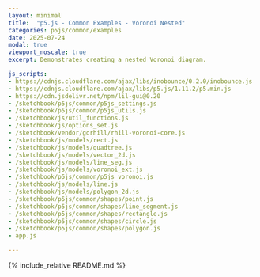 ```yaml
---
layout: minimal
title:  "p5.js - Common Examples - Voronoi Nested"
categories: p5js/common/examples
date: 2025-07-24
modal: true
viewport_noscale: true
excerpt: Demonstrates creating a nested Voronoi diagram.

js_scripts:
- https://cdnjs.cloudflare.com/ajax/libs/inobounce/0.2.0/inobounce.js
- https://cdnjs.cloudflare.com/ajax/libs/p5.js/1.11.2/p5.min.js
- https://cdn.jsdelivr.net/npm/lil-gui@0.20
- /sketchbook/p5js/common/p5js_settings.js
- /sketchbook/p5js/common/p5js_utils.js
- /sketchbook/js/util_functions.js
- /sketchbook/js/options_set.js
- /sketchbook/vendor/gorhill/rhill-voronoi-core.js
- /sketchbook/js/models/rect.js
- /sketchbook/js/models/quadtree.js
- /sketchbook/js/models/vector_2d.js
- /sketchbook/js/models/line_seg.js
- /sketchbook/js/models/voronoi_ext.js
- /sketchbook/p5js/common/p5js_voronoi.js
- /sketchbook/js/models/line.js
- /sketchbook/js/models/polygon_2d.js
- /sketchbook/p5js/common/shapes/point.js
- /sketchbook/p5js/common/shapes/line_segment.js
- /sketchbook/p5js/common/shapes/rectangle.js
- /sketchbook/p5js/common/shapes/circle.js
- /sketchbook/p5js/common/shapes/polygon.js
- app.js

---
```


{% include_relative README.md %}

